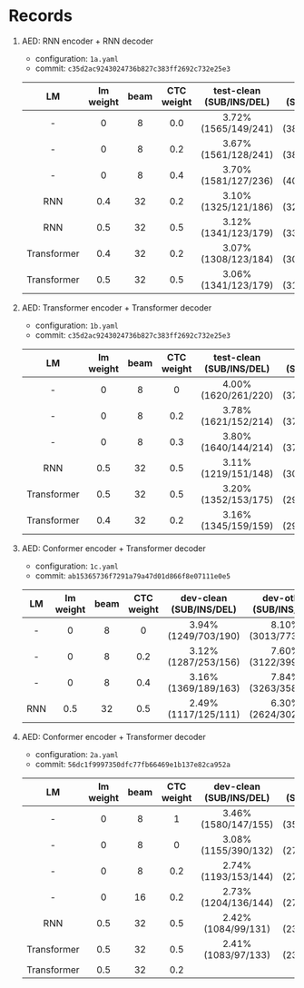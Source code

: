 # Records

1. AED: RNN encoder + RNN decoder

    * configuration: `1a.yaml`
    * commit: `c35d2ac9243024736b827c383ff2692c732e25e3`

    | LM | lm weight | beam | CTC weight | test-clean (SUB/INS/DEL) | test-other (SUB/INS/DEL) |
    |:---:|:---:|:---:|:---:|:---:|:---:|
    | - | 0 | 8 | 0.0 | 3.72% (1565/149/241) | 9.25% (3889/358/595) |
    | - | 0 | 8 | 0.2 | 3.67% (1561/128/241) | 9.12% (3851/336/585) |
    | - | 0 | 8 | 0.4 | 3.70% (1581/127/236) | 9.54% (4010/371/611) |
    | RNN | 0.4 | 32 | 0.2 | 3.10% (1325/121/186) | 7.72% (3258/331/453) |
    | RNN | 0.5 | 32 | 0.5 | 3.12% (1341/123/179) | 7.93% (3307/382/461) |
    | Transformer | 0.4 | 32 | 0.2 | 3.07% (1308/123/184) | 7.36% (3071/328/453) |
    | Transformer | 0.5 | 32 | 0.5 | 3.06% (1341/123/179) | 7.59% (3160/355/457) |

2. AED: Transformer encoder + Transformer decoder

    * configuration: `1b.yaml`
    * commit: `c35d2ac9243024736b827c383ff2692c732e25e3`

    | LM | lm weight | beam | CTC weight | test-clean (SUB/INS/DEL) | test-other (SUB/INS/DEL) |
    |:---:|:---:|:---:|:---:|:---:|:---:|
    | - | 0 | 8 | 0 | 4.00% (1620/261/220) | 9.05% (3728/498/513) |
    | - | 0 | 8 | 0.2 | 3.78% (1621/152/214) | 8.86% (3748/401/490) |
    | - | 0 | 8 | 0.3 | 3.80% (1640/144/214) | 8.94% (3788/401/492) |
    | RNN | 0.5 | 32 | 0.5 | 3.11% (1219/151/148) | 7.61% (3096/522/367) |
    | Transformer | 0.5 | 32 | 0.5 | 3.20% (1352/153/175) | 7.23% (2956/466/361) |
    | Transformer | 0.4 | 32 | 0.2 | 3.16% (1345/159/159) | 7.12% (2901/463/365) |

3. AED: Conformer encoder + Transformer decoder

    * configuration: `1c.yaml`
    * commit: `ab15365736f7291a79a47d01d866f8e07111e0e5`

    | LM | lm weight | beam | CTC weight | dev-clean (SUB/INS/DEL) | dev-other (SUB/INS/DEL) | test-clean (SUB/INS/DEL) | test-other (SUB/INS/DEL) |
    |:---:|:---:|:---:|:---:|:---:|:---:|:---:|:---:|
    | - | 0 | 8 | 0 | 3.94% (1249/703/190) | 8.10% (3013/773/342) | 4.24% (1372/695/164) | 8.15% (3108/758/402) |
    | - | 0 | 8 | 0.2 | 3.12% (1287/253/156) | 7.60% (3122/399/352) | 3.68% (1369/339/226) | 7.68% (3145/474/402) |
    | - | 0 | 8 | 0.4 | 3.16% (1369/189/163) | 7.84% (3263/358/371) | 3.53% (1442/196/218) | 7.85% (3285/407/416) |
    | RNN | 0.5 | 32 | 0.5 | 2.49% (1117/125/111) | 6.30% (2624/302/286) | 2.97% (1265/144/155) | 6.57% (2752/350/339) |

4. AED: Conformer encoder + Transformer decoder

    * configuration: `2a.yaml`
    * commit: `56dc1f9997350dfc77fb66469e1b137e82ca952a`

    | LM | lm weight | beam | CTC weight | dev-clean (SUB/INS/DEL) | dev-other (SUB/INS/DEL) | test-clean (SUB/INS/DEL) | test-other (SUB/INS/DEL) |
    |:---:|:---:|:---:|:---:|:---:|:---:|:---:|:---:|
    | - | 0 | 8 | 1 | 3.46% (1580/147/155) | 8.68% (3589/413/422) | 3.82% (1678/156/173) | 8.43% (3625/388/402) |
    | - | 0 | 8 | 0 | 3.08% (1155/390/132) | 6.81% (2703/437/331) | 3.46% (1263/403/155) | 6.76% (2704/469/363) |
    | - | 0 | 8 | 0.2 | 2.74% (1193/153/144) | 6.56% (2729/265/349) | 2.99% (1253/152/168) | 6.40% (2693/299/357) |
    | - | 0 | 16 | 0.2 | 2.73% (1204/136/144) | 6.54% (2726/259/348) | 2.94% (1243/139/163) | 6.38% (2681/300/356) |
    | RNN | 0.5 | 32 | 0.5 | 2.42% (1084/99/131) | 5.63% (2345/241/280) | 2.65% (1146/111/137) | 5.70% (2418/274/294) |
    | Transformer | 0.5 | 32 | 0.5 | 2.41% (1083/97/133) | 5.53% (2307/237/274) | 2.62% (1125/119/136) | 5.66% (2400/264/298) |
    | Transformer | 0.5 | 32 | 0.2 |  |  |  |  |
